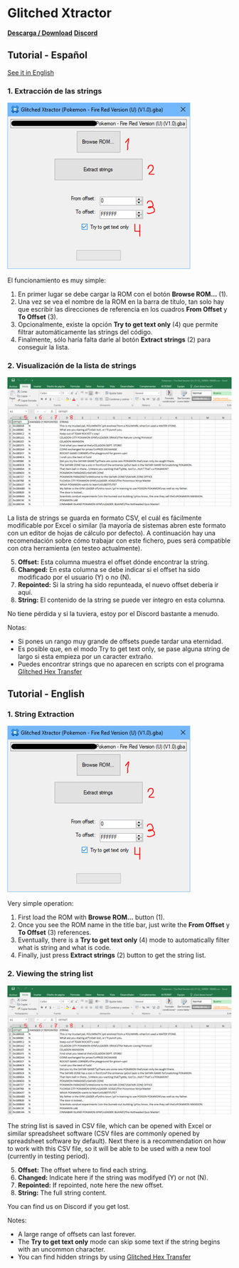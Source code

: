 # Glitched Xtractor
[**Descarga / Download**](xtractor.zip)
[**Discord**](https://discord.gg/QPutRfs)

## Tutorial - Español
[See it in English](#tutorial---english)
### 1. Extracción de las strings
![Ventana principal](/screenshots/xtractor2.PNG)

El funcionamiento es muy simple:
1. En primer lugar se debe cargar la ROM con el botón **Browse ROM...** (1).
1. Una vez se vea el nombre de la ROM en la barra de título, tan solo hay que escribir las direcciones de referencia en los cuadros **From Offset** y **To Offset** (3).
1. Opcionalmente, existe la opción **Try to get text only** (4) que permite filtrar automáticamente las strings del código.
1. Finalmente, sólo haría falta darle al botón **Extract strings** (2) para conseguir la lista.


### 2. Visualización de la lista de strings
![Archivo CSV resultado](/screenshots/xtractor3.PNG)

La lista de strings se guarda en formato CSV, el cuál es fácilmente modificable por Excel o similar (la mayoría de sistemas abren este formato con un editor de hojas de cálculo por defecto).
A continuación hay una recomendación sobre cómo trabajar con este fichero, pues será compatible con otra herramienta (en testeo actualmente).

5. **Offset:** Esta columna muestra el offset dónde encontrar la string.
1. **Changed:** En esta columna se debe indicar si el offset ha sido modificado por el usuario (Y) o no (N).
1. **Repointed:** Si la string ha sido repunteada, el nuevo offset debería ir aquí.
1. **String:** El contenido de la string se puede ver íntegro en esta columna.

No tiene pérdida y si la tuviera, estoy por el Discord bastante a menudo.

Notas:

* Si pones un rango muy grande de offsets puede tardar una eternidad.
* Es posible que, en el modo Try to get text only, se pase alguna string de largo si esta empieza por un caracter extraño.
* Puedes encontrar strings que no aparecen en scripts con el programa [Glitched Hex Transfer](https://whackahack.com/foro/t-56562/traduccion-hex-cristiano-cristiano-hex-glitched-hex-transfer)

## Tutorial - English
### 1. String Extraction
![Main Window](/screenshots/xtractor2.PNG)

Very simple operation:
1. First load the ROM with **Browse ROM...** button (1).
1. Once you see the ROM name in the title bar, just write the **From Offset** y **To Offset** (3) references.
1. Eventually, there is a **Try to get text only** (4) mode to automatically filter what is string and what is code.
1. Finally, just press **Extract strings** (2) button to get the string list.


### 2. Viewing the string list
![CSV result file](/screenshots/xtractor3.PNG)

The string list is saved in CSV file, which can be opened with Excel or similar spreadsheet software (CSV files are commonly opened by spreadsheet software by default).
Next there is a recommendation on how to work with this CSV file, so it will be able to be used with a new tool (currently in testing period).

5. **Offset:** The offset where to find each string.
1. **Changed:** Indicate here if the string was modifyed (Y) or not (N).
1. **Repointed:** If repointed, note here the new offset.
1. **String:** The full string content.

You can find us on Discord if you get lost.

Notes:

* A large range of offsets can last forever.
* The **Try to get text only** mode can skip some text if the string begins with an uncommon character.
* You can find hidden strings by using [Glitched Hex Transfer](https://whackahack.com/foro/t-56562/traduccion-hex-cristiano-cristiano-hex-glitched-hex-transfer)
